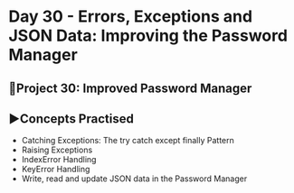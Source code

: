 # Day 30 - Errors, Exceptions and JSON Data: Improving the Password Manager

## 🔡Project 30: Improved Password Manager

## ▶️Concepts Practised
- Catching Exceptions: The try catch except finally Pattern
- Raising Exceptions
- IndexError Handling
- KeyError Handling
- Write, read and update JSON data in the Password Manager
